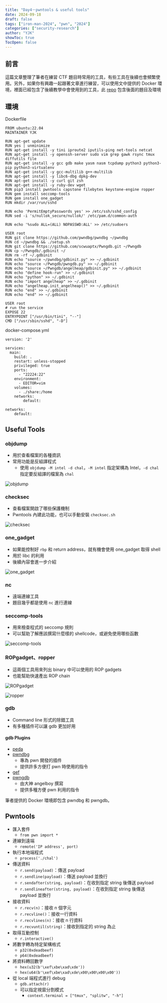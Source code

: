 ```yaml
---
title: "Day4－pwntools & useful tools"
date: 2024-09-18
draft: false
tags: ["iron-man-2024", "pwn", "2024"]
categories: ["security-research"]
author: "YJK"
showToc: true
TocOpen: false
---
```



## 前言

這篇文章整理了筆者在練習 CTF 題目時常用的工具，有些工具在後續也會頻繁使用。另外，如果你有興趣一起跟著文章進行練習，可以使用文中提供的 Docker 環境，裡面已經包含了後續教學中會使用到的工具，此 [repo](https://github.com/YJK0805/PWN-CTF-note) 包含後面的題目及環境

## 環境

Dockerfile

```
FROM ubuntu:22.04
MAINTAINER YJK

RUN apt-get update
RUN yes | unminimize
RUN apt-get install -y tini iproute2 iputils-ping net-tools netcat
RUN apt-get install -y openssh-server sudo vim grep gawk rsync tmux diffutils file
RUN apt-get install -y gcc gdb make yasm nasm tcpdump python3 python3-pip python3-virtualenv
RUN apt-get install -y gcc-multilib g++-multilib
RUN apt-get install -y libc6-dbg dpkg-dev
RUN apt-get install -y curl git zsh
RUN apt-get install -y ruby-dev wget
RUN pip3 install pwntools capstone filebytes keystone-engine ropper
RUN gem install seccomp-tools
RUN gem install one_gadget
RUN mkdir /var/run/sshd

RUN echo 'PermitEmptyPasswords yes' >> /etc/ssh/sshd_config
RUN sed -i 's/nullok_secure/nullok/' /etc/pam.d/common-auth

RUN echo '%sudo ALL=(ALL) NOPASSWD:ALL' >> /etc/sudoers

USER root
RUN git clone https://github.com/pwndbg/pwndbg ~/pwndbg
RUN cd ~/pwndbg && ./setup.sh
RUN git clone https://github.com/scwuaptx/Pwngdb.git ~/Pwngdb
RUN cp ~/Pwngdb/.gdbinit ~/
RUN rm -rf ~/.gdbinit
RUN echo "source ~/pwndbg/gdbinit.py" >> ~/.gdbinit
RUN echo "source ~/Pwngdb/pwngdb.py" >> ~/.gdbinit
RUN echo "source ~/Pwngdb/angelheap/gdbinit.py" >> ~/.gdbinit
RUN echo "define hook-run" >> ~/.gdbinit
RUN echo "python" >> ~/.gdbinit
RUN echo "import angelheap" >> ~/.gdbinit
RUN echo "angelheap.init_angelheap()" >> ~/.gdbinit
RUN echo "end" >> ~/.gdbinit
RUN echo "end" >> ~/.gdbinit

USER root
# run the service
EXPOSE 22
ENTRYPOINT ["/usr/bin/tini", "--"]
CMD ["/usr/sbin/sshd", "-D"]
```

docker-compose.yml

```yml=
version: '2'

services:
  main:
    build: .
    restart: unless-stopped
    privileged: true
    ports:
      - "22224:22"
    environment:
      - EDITOR=vim
    volumes:
      - ./share:/home
    networks:
        default:

networks:
    default:
```

## Useful Tools

### objdump

- 用於查看檔案的各種資訊
- 常用功能是反組譯程式
    - 使用 `objdump -M intel -d chal`，`-M intel` 指定架構為 Intel，`-d chal` 指定要反組譯的檔案為 `chal`

![objdump](/images/iron2024/day4_image1.png)

### checksec

- 查看檔案開啟了哪些保護機制
- Pwntools 內建此功能，也可以手動安裝 `checksec.sh`

![checksec](/images/iron2024/day4_image2.png)

### one_gadget

- 如果能控制好 `rbp` 和 return address，就有機會使用 one_gadget 取得 shell
- 用於 libc 的利用
- 後續內容會進一步介紹

![one_gadget](/images/iron2024/day4_image3.png)

### nc

- 遠端連線工具
- 題目幾乎都是使用 `nc` 進行連線

### seccomp-tools

- 用來檢查程式的 seccomp 規則
- 可以幫助了解應該撰寫什麼樣的 shellcode，或避免使用哪些函數

![seccomp-tools](/images/iron2024/day4_image4.png)

### ROPgadget、ropper

- 這兩個工具用來列出 binary 中可以使用的 ROP gadgets
- 也能幫助快速產出 ROP chain

![ROPgadget](/images/iron2024/day4_image5.png)

![ropper](/images/iron2024/day4_image6.png)

### gdb

- Command line 形式的除錯工具
- 有多種插件可以讓 gdb 更加好用

#### gdb Plugins

- [peda](https://github.com/longld/peda)
- [pwndbg](https://github.com/pwndbg/pwndbg)
    - 專為 pwn 開發的插件
    - 提供許多方便打 pwn 時使用的指令
- [gef](https://github.com/hugsy/gef)
- [pwngdb](https://github.com/scwuaptx/Pwngdb)
    - 由大神 angelboy 撰寫
    - 提供多種方便 pwn 利用的指令

筆者提供的 Docker 環境即包含 pwndbg 和 pwngdb。

## Pwntools

- 匯入套件
    - `from pwn import *`
- 連線到遠端
    - `remote('IP address', port)`
- 執行本地端程式
    - `process('./chal')`
- 傳送資料
    - `r.send(payload)`：傳送 payload
    - `r.sendline(payload)`：傳送 payload 並換行
    - `r.sendafter(string, payload)`：在收到指定 string 後傳送 payload
    - `r.sendlineafter(string, payload)`：在收到指定 string 後傳送 payload 並換行
- 接收資料
    - `r.recv(n)`：接收 n 個字元
    - `r.recvline()`：接收一行資料
    - `r.recvlines(n)`：接收 n 行資料
    - `r.recvuntil(string)`：接收到指定的 string 為止
- 取得互動控制
    - `r.interactive()`
- 將數字轉為特定架構格式
    - `p32(0xdeadbeef)`
    - `p64(0xdeadbeef)`
- 將資料轉回數字
    - `hex(u32(b'\xef\xbe\xad\xde'))`
    - `hex(u64(b'\xef\xbe\xad\xde\x00\x00\x00\x00'))`
- 從 local 端程式進行 debug
    - `gdb.attach(r)`
    - 可以指定視窗分割模式
        - `context.terminal = ["tmux", "splitw", "-h"]`
